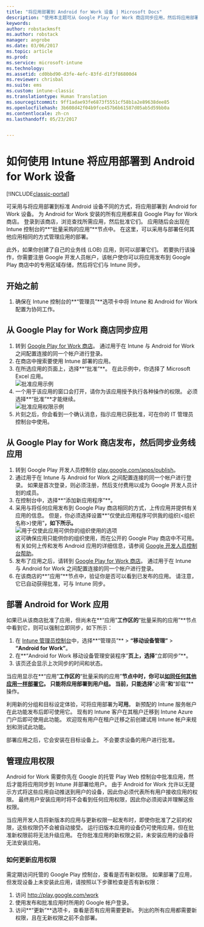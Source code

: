 ```yaml
---
title: "将应用部署到 Android for Work 设备 | Microsoft Docs"
description: "使用本主题可从 Google Play for Work 商店同步应用，然后将应用部署到 Android for Work 设备。"
keywords: 
author: robstackmsft
ms.author: robstack
manager: angrobe
ms.date: 03/06/2017
ms.topic: article
ms.prod: 
ms.service: microsoft-intune
ms.technology: 
ms.assetid: cd0bbd90-d3fe-4efc-83fd-d1f3f86800d4
ms.reviewer: chrisbal
ms.suite: ems
ms.custom: intune-classic
ms.translationtype: Human Translation
ms.sourcegitcommit: 9ff1adae93fe6873f5551cf58b1a2e89638dee85
ms.openlocfilehash: 3b608d42f04b9fce457b6b61587d05ab5d59bb0a
ms.contentlocale: zh-cn
ms.lasthandoff: 05/23/2017


---
```


# <a name="how-to-deploy-apps-to-android-for-work-devices-with-intune"></a>如何使用 Intune 将应用部署到 Android for Work 设备

[!INCLUDE[classic-portal](../includes/classic-portal.md)]

可采用与将应用部署到标准 Android 设备不同的方式，将应用部署到 Android for Work 设备。 为 Android for Work 安装的所有应用都来自 Google Play for Work 商店。 登录到该商店，浏览查找所需应用，然后批准它们。
应用随后会出现在 Intune 控制台的**“批量采购的应用”**节点中。 在这里，可以采用与部署任何其他应用相同的方式管理应用的部署。

此外，如果你创建了自己的业务线 (LOB) 应用，则可以部署它们。 若要执行该操作，你需要注册 Google 开发人员帐户，该帐户使你可以将应用发布到 Google Play 商店中的专用区域存储，然后将它们与 Intune 同步。

## <a name="before-you-start"></a>开始之前

1. 确保在 Intune 控制台的**“管理员”**选项卡中将 Intune 和 Android for Work 配置为协同工作。

## <a name="synchronize-an-app-from-the-google-play-for-work-store"></a>从 Google Play for Work 商店同步应用


1. 转到 [Google Play for Work 商店](https://play.google.com/work)。 通过用于在 Intune 与 Android for Work 之间配置连接的同一个帐户进行登录。
2. 在商店中搜索要使用 Intune 部署的应用。
3. 在所选应用的页面上，选择**“批准”**。 在此示例中，你选择了 Microsoft Excel 应用。<br>
  ![批准应用示例](media/approve.png)
4. 一个用于该应用的窗口会打开，请你为该应用授予执行各种操作的权限。 必须选择**“批准”**才能继续。<br>
  ![批准应用权限示例](media/approve-app-permissions.png)
5. 片刻之后，你会看到一个确认消息，指示应用已获批准，可在你的 IT 管理员控制台中使用。

## <a name="publish-then-synchronize-a-line-of-business-app-from-the-google-play-for-work-store"></a>从 Google Play for Work 商店发布，然后同步业务线应用

1. 转到 Google Play 开发人员控制台 [play.google.com/apps/publish](https://play.google.com/apps/publish)。
2. 通过用于在 Intune 与 Android for Work 之间配置连接的同一个帐户进行登录。 如果是首次登录，则必须注册，然后支付费用以成为 Google 开发人员计划的成员。
3. 在控制台中，选择**“添加新应用程序”**。
4. 采用与将任何应用发布到 Google Play 商店相同的方式，上传应用并提供有关应用的信息。 但是，你必须选择设置**“仅使此应用程序可供我的组织(<组织名称>)使用”**，如下所示。**<br>
  ![用于仅使此应用可供你的组织使用的选项](media/restrict.png)<br>
这可确保应用只能供你的组织使用，而在公开的 Google Play 商店中不可用。
有关如何上传和发布 Android 应用的详细信息，请参阅 [Google 开发人员控制台帮助](https://support.google.com/googleplay/android-developer/answer/113469)。
5. 发布了应用之后，请转到 [Google Play for Work 商店](https://play.google.com/work)。 通过用于在 Intune 与 Android for Work 之间配置连接的同一个帐户进行登录。
6. 在该商店的**“应用”**节点中，验证你是否可以看到已发布的应用。 请注意，它已自动获得批准，可与 Intune 同步。

## <a name="deploy-an-android-for-work-app"></a>部署 Android for Work 应用

如果已从该商店批准了应用，但尚未在**“应用”**工作区的**“批量采购的应用”**节点中看到它，则可以强制立即同步，如下所示：

1. 在 [Intune 管理员控制台](https://manage.microsoft.com)中，选择**“管理员”** > **“移动设备管理”** > **“Android for Work”**。
2. 在**“Android for Work 移动设备管理安装程序”**页上，选择**“立即同步”**。
3. 该页还会显示上次同步的时间和状态。

当应用显示在**“应用”**工作区的**“批量采购的应用”**节点中时，你可以[如同任何其他应用一样部署它](deploy-apps-in-microsoft-intune.md)。 只能将应用部署到用户组。 当前，只能选择**“必需”**和**“卸载”**操作。

利用新的分组和目标设定体验，可将应用部署为**可用**。 新预配的 Intune 服务帐户在此功能发布后即可使用它。 现有的 Intune 客户在其租户迁移到 Intune Azure 门户后即可使用此功能。 欢迎现有用户在租户迁移之前创建试用 Intune 帐户来规划和测试此功能。

部署应用之后，它会安装在目标设备上。 不会要求设备的用户进行批准。

## <a name="manage-app-permissions"></a>管理应用权限
Android for Work 需要你先在 Google 的托管 Play Web 控制台中批准应用，然后才能将应用同步到 Intune 并部署给用户。  由于 Android for Work 允许以无提示方式将这些应用自动推送到用户的设备，因此你必须代表所有用户接收应用的权限。  最终用户安装应用时将不会看到任何应用权限，因此你必须阅读并理解这些权限。

当应用开发人员将新版本的应用与更新权限一起发布时，即使你批准了之前的权限，这些权限仍不会被自动接受。 运行旧版本应用的设备仍可使用应用，但在批准新权限前将无法升级应用。 在你批准应用的新权限之前，未安装应用的设备将无法安装应用。

### <a name="how-to-update-app-permissions"></a>如何更新应用权限

需定期访问托管的 Google Play 控制台，查看是否有新权限。 如果部署了应用，但发现设备上未安装此应用，请按照以下步骤检查是否有新权限：

1. 访问 http://play.google.com/work
2. 使用发布和批准应用时所用的 Google 帐户登录。
3. 访问**“更新”**选项卡，查看是否有应用需要更新。  列出的所有应用都需要新权限，且在无新权限之前不会部署。  

